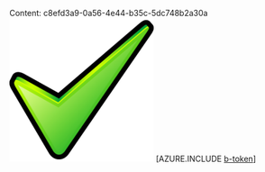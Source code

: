 Content: c8efd3a9-0a56-4e44-b35c-5dc748b2a30a![image](a8468a71-ea9b-4ca8-979c-b20ac6cfb90a.png)
[AZURE.INCLUDE [b-token](ef388b2b-b317-4df0-b829-77415a85816c.md)]
